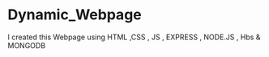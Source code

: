 # Dynamic_Webpage
I created this Webpage using HTML ,CSS , JS , EXPRESS , NODE.JS , Hbs &amp; MONGODB
